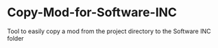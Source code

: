 # Copy-Mod-for-Software-INC
Tool to easily copy a mod from the project directory to the Software INC folder
